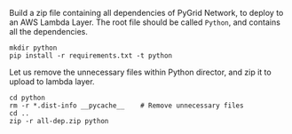 Build a zip file containing all dependencies of PyGrid Network, to deploy to an AWS Lambda Layer.
The root file should be called `Python`, and contains all the dependencies.
```shell script
mkdir python
pip install -r requirements.txt -t python
```
Let us remove the unnecessary files within Python director, and zip it to upload to lambda layer.
```shell script
cd python
rm -r *.dist-info __pycache__    # Remove unnecessary files
cd ..
zip -r all-dep.zip python
```